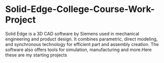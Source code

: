 # Solid-Edge-College-Course-Work-Project
Solid Edge is a 3D CAD software by Siemens used in mechanical engineering and product design. It combines parametric, direct modeling, and synchronous technology for efficient part and assembly creation. The software also offers tools for simulation, manufacturing and more.Here these are my starting projects
